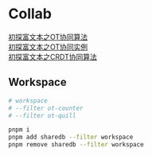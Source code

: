 # Collab

[初探富文本之OT协同算法](https://github.com/WindrunnerMax/EveryDay/blob/master/Plugin/初探富文本之OT协同算法.md)  
[初探富文本之OT协同实例](https://github.com/WindrunnerMax/EveryDay/blob/master/Plugin/初探富文本之OT协同实例.md)  
[初探富文本之CRDT协同算法](https://github.com/WindrunnerMax/EveryDay/blob/master/Plugin/初探富文本之CRDT协同算法.md)  

## Workspace

```bash
# workspace
# --filter ot-counter
# --filter ot-quill

pnpm i 
pnpm add sharedb --filter workspace
pnpm remove sharedb --filter workspace
```
